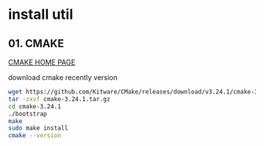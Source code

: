 # install util

## 01. CMAKE 

[CMAKE HOME PAGE](https://cmake.org/download/)  

download cmake recently version  

```bash
wget https://github.com/Kitware/CMake/releases/download/v3.24.1/cmake-3.24.1.tar.gz
tar -zxvf cmake-3.24.1.tar.gz
cd cmake-3.24.1
./bootstrap
make
sudo make install 
cmake --version 
```


